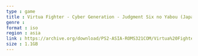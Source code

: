 ```yaml
---
type : game
title : Virtua Fighter - Cyber Generation - Judgment Six no Yabou (Japan)
genre : 
format : iso
region : asia
link : https://archive.org/download/PS2-ASIA-ROMS321COM/Virtua%20Fighter%20-%20Cyber%20Generation%20-%20Judgment%20Six%20no%20Yabou%20%28Japan%29.7z
size : 1.1GB
---
```

